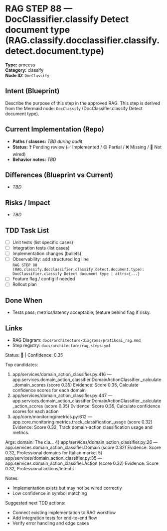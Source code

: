 # RAG STEP 88 — DocClassifier.classify Detect document type (RAG.classify.docclassifier.classify.detect.document.type)

**Type:** process  
**Category:** classify  
**Node ID:** `DocClassify`

## Intent (Blueprint)
Describe the purpose of this step in the approved RAG. This step is derived from the Mermaid node: `DocClassify` (DocClassifier.classify Detect document type).

## Current Implementation (Repo)
- **Paths / classes:** _TBD during audit_
- **Status:** ❓ Pending review (✅ Implemented / 🟡 Partial / ❌ Missing / 🔌 Not wired)
- **Behavior notes:** _TBD_

## Differences (Blueprint vs Current)
- _TBD_

## Risks / Impact
- _TBD_

## TDD Task List
- [ ] Unit tests (list specific cases)
- [ ] Integration tests (list cases)
- [ ] Implementation changes (bullets)
- [ ] Observability: add structured log line  
  `RAG STEP 88 (RAG.classify.docclassifier.classify.detect.document.type): DocClassifier.classify Detect document type | attrs={...}`
- [ ] Feature flag / config if needed
- [ ] Rollout plan

## Done When
- Tests pass; metrics/latency acceptable; feature behind flag if risky.

## Links
- RAG Diagram: `docs/architecture/diagrams/pratikoai_rag.mmd`
- Step registry: `docs/architecture/rag_steps.yml`


<!-- AUTO-AUDIT:BEGIN -->
Status: 🔌  |  Confidence: 0.35

Top candidates:
1) app/services/domain_action_classifier.py:416 — app.services.domain_action_classifier.DomainActionClassifier._calculate_domain_scores (score 0.35)
   Evidence: Score 0.35, Calculate confidence scores for each domain
2) app/services/domain_action_classifier.py:447 — app.services.domain_action_classifier.DomainActionClassifier._calculate_action_scores (score 0.35)
   Evidence: Score 0.35, Calculate confidence scores for each action
3) app/core/monitoring/metrics.py:612 — app.core.monitoring.metrics.track_classification_usage (score 0.32)
   Evidence: Score 0.32, Track domain-action classification usage and metrics.

Args:
    domain: The cla...
4) app/services/domain_action_classifier.py:26 — app.services.domain_action_classifier.Domain (score 0.32)
   Evidence: Score 0.32, Professional domains for Italian market
5) app/services/domain_action_classifier.py:35 — app.services.domain_action_classifier.Action (score 0.32)
   Evidence: Score 0.32, Professional actions/intents

Notes:
- Implementation exists but may not be wired correctly
- Low confidence in symbol matching

Suggested next TDD actions:
- Connect existing implementation to RAG workflow
- Add integration tests for end-to-end flow
- Verify error handling and edge cases
<!-- AUTO-AUDIT:END -->